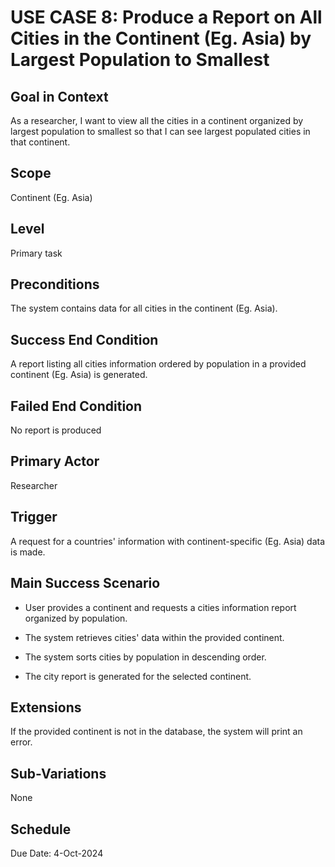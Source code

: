 # USE CASE 8: Produce a Report on All Cities in the Continent (Eg. Asia) by Largest Population to Smallest

## Goal in Context

As a researcher, I want to view all the cities in a continent organized by largest population to smallest so that I can see largest populated cities in that continent.

## Scope

Continent (Eg. Asia)

## Level

Primary task

## Preconditions

The system contains data for all cities in the continent (Eg. Asia).

## Success End Condition

A report listing all cities information ordered by population in a provided continent (Eg. Asia) is generated.

## Failed End Condition

No report is produced

## Primary Actor

Researcher

## Trigger

A request for a countries' information with continent-specific (Eg. Asia) data is made.

## Main Success Scenario

- User provides a continent and requests a cities information report organized by population.

- The system retrieves cities' data within the provided continent.

- The system sorts cities by population in descending order.

- The city report is generated for the selected continent.

## Extensions

If the provided continent is not in the database, the system will print an error.

## Sub-Variations

None

## Schedule

Due Date: 4-Oct-2024
